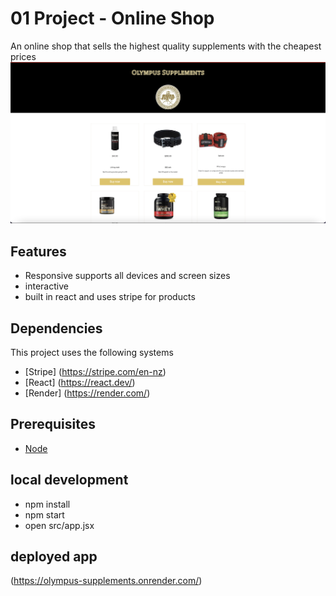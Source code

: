 # 01 Project - Online Shop

An online shop that sells the highest quality supplements with the cheapest prices  
![Screenshot of online shop](Screenshot.png)

## Features 
- Responsive supports all devices and screen sizes 
- interactive 
- built in react and uses stripe for products 

## Dependencies

This project uses the following systems

- [Stripe] (https://stripe.com/en-nz)
- [React] (https://react.dev/)
- [Render] (https://render.com/)

## Prerequisites

- [Node](https://nodejs.org/en)

## local development

- npm install
- npm start
- open src/app.jsx

## deployed app

(https://olympus-supplements.onrender.com/)
